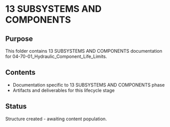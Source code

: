 # 13 SUBSYSTEMS AND COMPONENTS

## Purpose
This folder contains 13 SUBSYSTEMS AND COMPONENTS documentation for 04-70-01_Hydraulic_Component_Life_Limits.

## Contents
- Documentation specific to 13 SUBSYSTEMS AND COMPONENTS phase
- Artifacts and deliverables for this lifecycle stage

## Status
Structure created - awaiting content population.
